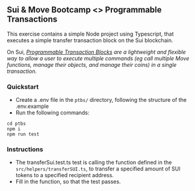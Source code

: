 ## Sui & Move Bootcamp <> Programmable Transactions

This exercise contains a simple Node project using Typescript, that executes a simple transfer transaction block on the Sui blockchain.

On Sui, <i>[Programmable Transaction Blocks](https://docs.sui.io/concepts/transactions/prog-txn-blocks) are a lightweight and flexible way to allow a user to execute multiple commands (eg call multiple Move functions, manage their objects, and manage their coins) in a single transaction.</i>

### Quickstart

- Create a .env file in the `ptbs/` directory, following the structure of the .env.example
- Run the following commands:

```
cd ptbs
npm i
npm run test
```

### Instructions

- The transferSui.test.ts test is calling the function defined in the `src/helpers/transferSUI.ts`, to transfer a specified amount of SUI tokens to a specified recipient address.
- Fill in the function, so that the test passes.
